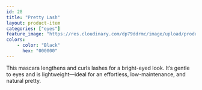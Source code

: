 ```yaml
---
id: 28
title: "Pretty Lash"
layout: product-item
categories: ["eyes"]
feature_image: "https://res.cloudinary.com/dp79ddrmc/image/upload/products/prettyLash.jpg"
colors:
    - color: "Black"
      hex: "000000"
---
```

This mascara lengthens and curls lashes for a bright-eyed look. It’s gentle to eyes and is lightweight—ideal for an effortless, low-maintenance, and natural pretty.